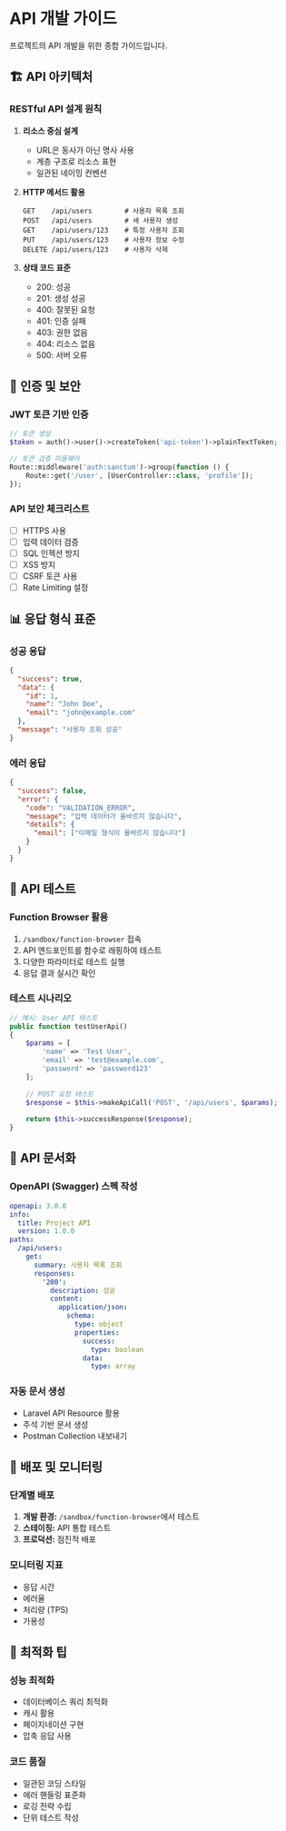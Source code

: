 # API 개발 가이드

프로젝트의 API 개발을 위한 종합 가이드입니다.

## 🏗️ API 아키텍처

### RESTful API 설계 원칙

1. **리소스 중심 설계**
   - URL은 동사가 아닌 명사 사용
   - 계층 구조로 리소스 표현
   - 일관된 네이밍 컨벤션

2. **HTTP 메서드 활용**
   ```
   GET    /api/users        # 사용자 목록 조회
   POST   /api/users        # 새 사용자 생성
   GET    /api/users/123    # 특정 사용자 조회
   PUT    /api/users/123    # 사용자 정보 수정
   DELETE /api/users/123    # 사용자 삭제
   ```

3. **상태 코드 표준**
   - 200: 성공
   - 201: 생성 성공
   - 400: 잘못된 요청
   - 401: 인증 실패
   - 403: 권한 없음
   - 404: 리소스 없음
   - 500: 서버 오류

## 🔐 인증 및 보안

### JWT 토큰 기반 인증
```php
// 토큰 생성
$token = auth()->user()->createToken('api-token')->plainTextToken;

// 토큰 검증 미들웨어
Route::middleware('auth:sanctum')->group(function () {
    Route::get('/user', [UserController::class, 'profile']);
});
```

### API 보안 체크리스트
- [ ] HTTPS 사용
- [ ] 입력 데이터 검증
- [ ] SQL 인젝션 방지
- [ ] XSS 방지
- [ ] CSRF 토큰 사용
- [ ] Rate Limiting 설정

## 📊 응답 형식 표준

### 성공 응답
```json
{
  "success": true,
  "data": {
    "id": 1,
    "name": "John Doe",
    "email": "john@example.com"
  },
  "message": "사용자 조회 성공"
}
```

### 에러 응답
```json
{
  "success": false,
  "error": {
    "code": "VALIDATION_ERROR",
    "message": "입력 데이터가 올바르지 않습니다",
    "details": {
      "email": ["이메일 형식이 올바르지 않습니다"]
    }
  }
}
```

## 🧪 API 테스트

### Function Browser 활용
1. `/sandbox/function-browser` 접속
2. API 엔드포인트를 함수로 래핑하여 테스트
3. 다양한 파라미터로 테스트 실행
4. 응답 결과 실시간 확인

### 테스트 시나리오
```php
// 예시: User API 테스트
public function testUserApi()
{
    $params = [
        'name' => 'Test User',
        'email' => 'test@example.com',
        'password' => 'password123'
    ];
    
    // POST 요청 테스트
    $response = $this->makeApiCall('POST', '/api/users', $params);
    
    return $this->successResponse($response);
}
```

## 📝 API 문서화

### OpenAPI (Swagger) 스펙 작성
```yaml
openapi: 3.0.0
info:
  title: Project API
  version: 1.0.0
paths:
  /api/users:
    get:
      summary: 사용자 목록 조회
      responses:
        '200':
          description: 성공
          content:
            application/json:
              schema:
                type: object
                properties:
                  success:
                    type: boolean
                  data:
                    type: array
```

### 자동 문서 생성
- Laravel API Resource 활용
- 주석 기반 문서 생성
- Postman Collection 내보내기

## 🚀 배포 및 모니터링

### 단계별 배포
1. **개발 환경:** `/sandbox/function-browser`에서 테스트
2. **스테이징:** API 통합 테스트
3. **프로덕션:** 점진적 배포

### 모니터링 지표
- 응답 시간
- 에러율
- 처리량 (TPS)
- 가용성

## 🔧 최적화 팁

### 성능 최적화
- 데이터베이스 쿼리 최적화
- 캐시 활용
- 페이지네이션 구현
- 압축 응답 사용

### 코드 품질
- 일관된 코딩 스타일
- 에러 핸들링 표준화
- 로깅 전략 수립
- 단위 테스트 작성
